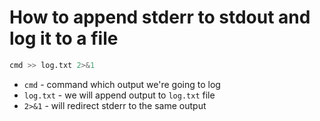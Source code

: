 # How to append stderr to stdout and log it to a file

```bash
cmd >> log.txt 2>&1
```

- `cmd` - command which output we're going to log
- `log.txt` - we will append output to ```log.txt``` file
- `2>&1` - will redirect stderr to the same output

